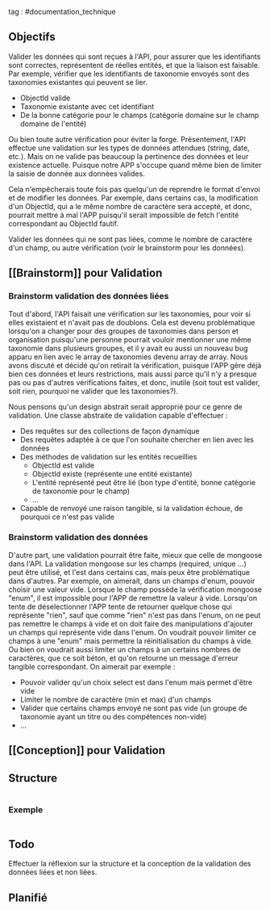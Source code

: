 tag : #documentation_technique 

## Objectifs
Valider les données qui sont reçues à l'API, pour assurer que les identifiants sont correctes, représentent de réelles entités, et que la liaison est faisable.
Par exemple, vérifier que les identifiants de taxonomie envoyés sont des taxonomies existantes qui peuvent se lier.
- ObjectId valide
- Taxonomie existante avec cet identifiant
- De la bonne catégorie pour le champs (catégorie domaine sur le champ domaine de l'entité)

Ou bien toute autre vérification pour éviter la forge. Présentement, l'API effectue une validation sur les types de données attendues (string, date, etc.). Mais on ne valide pas beaucoup la pertinence des données et leur existence actuelle. Puisque notre APP s'occupe quand même bien de limiter la saisie de donnée aux données valides. 

Cela n'empêcherais toute fois pas quelqu'un de reprendre le format d'envoi et de modifier les données. Par exemple, dans certains cas, la modification d'un ObjectId, qui a le même nombre de caractère sera accepté, et donc, pourrait mettre à mal l'APP puisqu'il serait impossible de fetch l'entité correspondant au ObjectId fautif.

Valider les données qui ne sont pas liées, comme le nombre de caractère d'un champ, ou autre vérification (voir le brainstorm pour les données).
## [[Brainstorm]] pour Validation
### Brainstorm validation des données liées
Tout d'abord, l'API faisait une vérification sur les taxonomies, pour voir si elles existaient et n'avait pas de doublons. Cela est devenu problématique lorsqu'on a changer pour des groupes de taxonomies dans person et organisation puisqu'une personne pourrait vouloir mentionner une même taxonomie dans plusieurs groupes, et il y avait eu aussi un nouveau bug apparu en lien avec le array de taxonomies devenu array de array.
Nous avons discuté et décidé qu'on retirait la vérification, puisque l'APP gère déjà bien ces données et leurs restrictions, mais aussi parce qu'il n'y a presque pas ou pas d'autres vérifications faites, et donc, inutile (soit tout est valider, soit rien, pourquoi ne valider que les taxonomies?).

Nous pensons qu'un design abstrait serait approprié pour ce genre de validation.
Une classe abstraite de validation capable d'effectuer :
- Des requêtes sur des collections de façon dynamique
- Des requêtes adaptée à ce que l'on souhaite chercher en lien avec les données
- Des méthodes de validation sur les entités recueillies
	- ObjectId est valide
	- ObjectId existe (représente une entité existante)
	- L'entité représenté peut être lié (bon type d'entité, bonne catégorie de taxonomie pour le champ)
	- ...
- Capable de renvoyé une raison tangible, si la validation échoue, de pourquoi ce n'est pas valide

### Brainstorm validation des données
D'autre part, une validation pourrait être faite, mieux que celle de mongoose dans l'API.
La validation mongoose sur les champs (required, unique ...) peut être utilisé, et l'est dans certains cas, mais peux être problématique dans d'autres.
Par exemple, on aimerait, dans un champs d'enum, pouvoir choisir une valeur vide. Lorsque le champ possède la vérification mongoose "enum", il est impossible pour l'APP de remettre la valeur à vide. Lorsqu'on tente de déselectionner l'APP tente de retourner quelque chose qui représente "rien", sauf que comme "rien" n'est pas dans l'enum, on ne peut pas remettre le champs à vide et on doit faire des manipulations d'ajouter un champs qui représente vide dans l'enum. On voudrait pouvoir limiter ce champs à une "enum" mais permettre la réinitialisation du champs à vide. Ou bien on voudrait aussi limiter un champs à un certains nombres de caractères, que ce soit béton, et qu'on retourne un message d'erreur tangible correspondant.
On aimerait par exemple :
- Pouvoir valider qu'un choix select est dans l'enum mais permet d'être vide
- Limiter le nombre de caractère (min et max) d'un champs
- Valider que certains champs envoyé ne sont pas vide (un groupe de taxonomie ayant un titre ou des compétences non-vide)
- ...

## [[Conception]] pour Validation


## Structure

```javascript

```

### Exemple

```javascript

```


## Todo
Effectuer la réflexion sur la structure et la conception de la validation des données liées et non liées.

## Planifié
